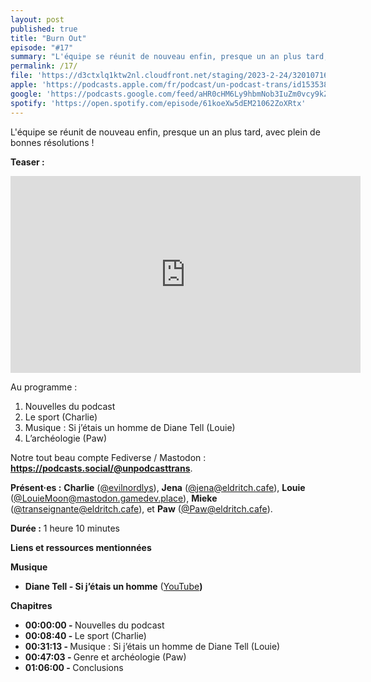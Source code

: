 ```yaml
---
layout: post
published: true
title: "Burn Out"
episode: "#17"
summary: "L'équipe se réunit de nouveau enfin, presque un an plus tard, avec plein de bonnes résolutions !"
permalink: /17/
file: 'https://d3ctxlq1ktw2nl.cloudfront.net/staging/2023-2-24/320107160-22050-1-50ac892974888.m4a'
apple: 'https://podcasts.apple.com/fr/podcast/un-podcast-trans/id1535381424?l=en&i=1000605796309'
google: 'https://podcasts.google.com/feed/aHR0cHM6Ly9hbmNob3IuZm0vcy9kZDA3MzQvcG9kY2FzdC9yc3M/episode/NWU4Y2M1MWEtOTcwYS00ODk1LThjY2ItOGI1OTE0MDkzMTA2?sa=X&ved=0CAUQkfYCahcKEwj4w4-jsY7-AhUAAAAAHQAAAAAQAQ'
spotify: 'https://open.spotify.com/episode/61koeXw5dEM21062ZoXRtx'
---
```

<p>L'équipe se réunit de nouveau enfin, presque un an plus tard, avec plein de bonnes résolutions !</p>

<!--more-->

<p><strong>Teaser :</strong></p>
<iframe width="560" height="315" src="https://www.youtube.com/embed/FPMYmijgTa4?si=qj_L7L2ijLChhmh-" title="YouTube video player" frameborder="0" allow="accelerometer; autoplay; clipboard-write; encrypted-media; gyroscope; picture-in-picture; web-share" allowfullscreen></iframe>

<p>Au programme :</p>
<ol>
  <li>Nouvelles du podcast</li>
	<li>Le sport (Charlie)</li>
	<li>Musique : Si j’étais un homme de Diane Tell (Louie)</li>
	<li>L’archéologie (Paw)</li>
</ol>
<p>Notre tout beau compte Fediverse / Mastodon : <a href="https://podcasts.social/@unpodcasttrans"><strong>https://podcasts.social/@unpodcasttrans</strong></a>.</p>


<p><strong>Présent·es :</strong> 
<strong>Charlie</strong> (<a href="https://twitter.com/evilnordlys">@evilnordlys</a>),  
<strong>Jena</strong> (<a href="https://eldritch.cafe/@jena">@jena@eldritch.cafe</a>), 
<strong>Louie</strong> (<a href="https://mastodon.gamedev.place/@LouieMoon">@LouieMoon@mastodon.gamedev.place</a>), 
<strong>Mieke</strong> (<a href="https://eldritch.cafe/@transeignante">@transeignante@eldritch.cafe</a>), et
<strong>Paw</strong> (<a href="https://eldritch.cafe/@paw">@Paw@eldritch.cafe</a>).</p> 
<p><strong>Durée :</strong> 1 heure 10 minutes</p>

<p><strong>Liens et ressources mentionnées</strong></p>
<p><strong>Musique</strong></p>
<ul>
  <li><strong>Diane Tell - Si j’étais un homme</strong>   (<a href="https://youtu.be/3PlTlHjg_P4">YouTube</a><strong>)</strong></li>
</ul>
<p><strong>Chapitres</strong></p>
<ul>
  <li><strong>00:00:00 - </strong>Nouvelles du podcast</li>
  <li><strong>00:08:40 - </strong>Le sport (Charlie)</li>
  <li><strong>00:31:13 - </strong>Musique : Si j’étais un homme de Diane Tell (Louie)</li>
  <li><strong>00:47:03 - </strong>Genre et archéologie (Paw)</li>
  <li><strong>01:06:00 - </strong>Conclusions</li>
</ul>